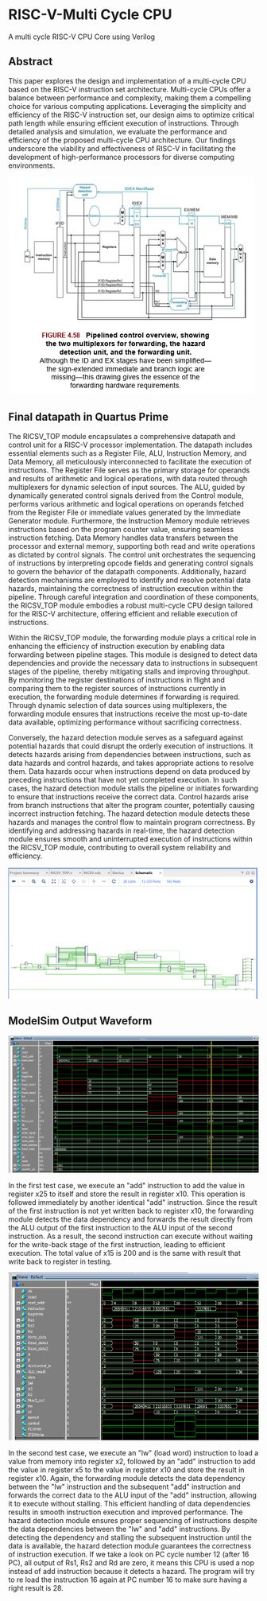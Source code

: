 # RISC-V-Multi Cycle CPU
A multi cycle RISC-V CPU Core using Verilog

## Abstract
This paper explores the design and implementation of a multi-cycle CPU based on the RISC-V instruction set architecture. Multi-cycle CPUs offer a balance between performance and complexity, making them a compelling choice for various computing applications. Leveraging the simplicity and efficiency of the RISC-V instruction set, our design aims to optimize critical path length while ensuring efficient execution of instructions. Through detailed analysis and simulation, we evaluate the performance and efficiency of the proposed multi-cycle CPU architecture. Our findings underscore the viability and effectiveness of RISC-V in facilitating the development of high-performance processors for diverse computing environments.

![image](https://raw.githubusercontent.com/vanngo411/MultiCycle_CPU_RISCV/main/Block%20Diagram.png)

## Final datapath in Quartus Prime

The RICSV_TOP module encapsulates a comprehensive datapath and control unit for a RISC-V processor implementation. The datapath includes essential elements such as a Register File, ALU, Instruction Memory, and Data Memory, all meticulously interconnected to facilitate the execution of instructions. The Register File serves as the primary storage for operands and results of arithmetic and logical operations, with data routed through multiplexers for dynamic selection of input sources. The ALU, guided by dynamically generated control signals derived from the Control module, performs various arithmetic and logical operations on operands fetched from the Register File or immediate values generated by the Immediate Generator module. Furthermore, the Instruction Memory module retrieves instructions based on the program counter value, ensuring seamless instruction fetching. Data Memory handles data transfers between the processor and external memory, supporting both read and write operations as dictated by control signals. The control unit orchestrates the sequencing of instructions by interpreting opcode fields and generating control signals to govern the behavior of the datapath components. Additionally, hazard detection mechanisms are employed to identify and resolve potential data hazards, maintaining the correctness of instruction execution within the pipeline. Through careful integration and coordination of these components, the RICSV_TOP module embodies a robust multi-cycle CPU design tailored for the RISC-V architecture, offering efficient and reliable execution of instructions.

Within the RICSV_TOP module, the forwarding module plays a critical role in enhancing the efficiency of instruction execution by enabling data forwarding between pipeline stages. This module is designed to detect data dependencies and provide the necessary data to instructions in subsequent stages of the pipeline, thereby mitigating stalls and improving throughput. By monitoring the register destinations of instructions in flight and comparing them to the register sources of instructions currently in execution, the forwarding module determines if forwarding is required. Through dynamic selection of data sources using multiplexers, the forwarding module ensures that instructions receive the most up-to-date data available, optimizing performance without sacrificing correctness.

Conversely, the hazard detection module serves as a safeguard against potential hazards that could disrupt the orderly execution of instructions. It detects hazards arising from dependencies between instructions, such as data hazards and control hazards, and takes appropriate actions to resolve them. Data hazards occur when instructions depend on data produced by preceding instructions that have not yet completed execution. In such cases, the hazard detection module stalls the pipeline or initiates forwarding to ensure that instructions receive the correct data. Control hazards arise from branch instructions that alter the program counter, potentially causing incorrect instruction fetching. The hazard detection module detects these hazards and manages the control flow to maintain program correctness. By identifying and addressing hazards in real-time, the hazard detection module ensures smooth and uninterrupted execution of instructions within the RICSV_TOP module, contributing to overall system reliability and efficiency.

![image](https://github.com/vanngo411/MultiCycle_CPU_RISCV/blob/main/DataAndControlPath.png)

## ModelSim Output Waveform
![image](https://github.com/vanngo411/MultiCycle_CPU_RISCV/blob/main/ForwardingTest.png)

In the first test case, we execute an "add" instruction to add the value in register x25 to itself and store the result in register x10. This operation is followed immediately by another identical "add" instruction. Since the result of the first instruction is not yet written back to register x10, the forwarding module detects the data dependency and forwards the result directly from the ALU output of the first instruction to the ALU input of the second instruction. As a result, the second instruction can execute without waiting for the write-back stage of the first instruction, leading to efficient execution. The total value of x15 is 200 and is the same with result that write back to register in testing.

![image](https://github.com/vanngo411/MultiCycle_CPU_RISCV/blob/main/HazardDetectionTest.png)

In the second test case, we execute an "lw" (load word) instruction to load a value from memory into register x2, followed by an "add" instruction to add the value in register x5 to the value in register x10 and store the result in register x10. Again, the forwarding module detects the data dependency between the "lw" instruction and the subsequent "add" instruction and forwards the correct data to the ALU input of the "add" instruction, allowing it to execute without stalling. This efficient handling of data dependencies results in smooth instruction execution and improved performance.  The hazard detection module ensures proper sequencing of instructions despite the data dependencies between the "lw" and "add" instructions. By detecting the dependency and stalling the subsequent instruction until the data is available, the hazard detection module guarantees the correctness of instruction execution. If we take a look on PC cycle number 12 (after 16 PC), all output of Rs1, Rs2 and Rd are zero, it means this CPU is used a nop instead of add instruction because it detects a hazard. The program will try to re load the instruction 16 again at PC number 16 to make sure having a right result is 28.


